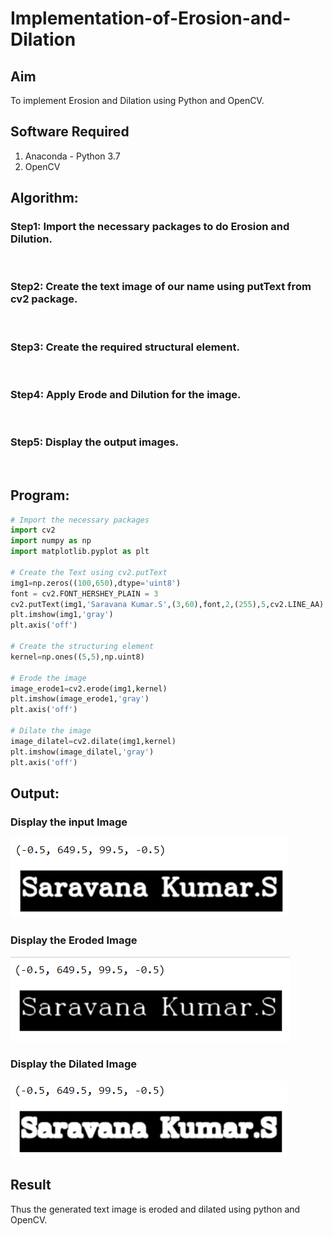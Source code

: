 # Implementation-of-Erosion-and-Dilation
## Aim
To implement Erosion and Dilation using Python and OpenCV.
## Software Required
1. Anaconda - Python 3.7
2. OpenCV
## Algorithm:
### Step1: Import the necessary packages to do Erosion and Dilution.
<br>


### Step2: Create the text image of our name using putText from cv2 package.
<br>

### Step3: Create the required structural element.
<br>

### Step4:  Apply Erode and Dilution for the image.
<br>

### Step5: Display the output images.
<br>

 
## Program:

``` Python
# Import the necessary packages
import cv2
import numpy as np
import matplotlib.pyplot as plt

# Create the Text using cv2.putText
img1=np.zeros((100,650),dtype='uint8')
font = cv2.FONT_HERSHEY_PLAIN = 3
cv2.putText(img1,'Saravana Kumar.S',(3,60),font,2,(255),5,cv2.LINE_AA)
plt.imshow(img1,'gray')
plt.axis('off')

# Create the structuring element
kernel=np.ones((5,5),np.uint8)

# Erode the image
image_erode1=cv2.erode(img1,kernel)
plt.imshow(image_erode1,'gray')
plt.axis('off')

# Dilate the image
image_dilatel=cv2.dilate(img1,kernel)
plt.imshow(image_dilatel,'gray')
plt.axis('off')
```
## Output:

### Display the input Image
![out](./out1.png)
<br>

### Display the Eroded Image
![out](./out2.png)
<br>

### Display the Dilated Image
![out](./out3.png)
<br>

## Result
Thus the generated text image is eroded and dilated using python and OpenCV.